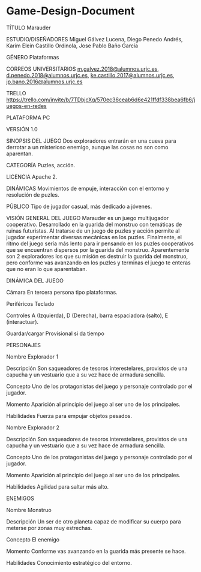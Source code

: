 # Game-Design-Document

TÍTULO
Marauder

ESTUDIO/DISEÑADORES
Miguel Gálvez Lucena, Diego Penedo Andrés, Karim Elein Castillo Ordinola, Jose Pablo Baño García

GÉNERO
Plataformas

CORREOS UNIVERSITARIOS
m.galvez.2018@alumnos.urjc.es,
d.penedo.2018@alumnos.urjc.es,
ke.castillo.2017@alumnos.urjc.es,
jp.bano.2016@alumnos.urjc.es

TRELLO
https://trello.com/invite/b/7TDbjcXg/570ec36ceab6d6e421ffdf338bea6fb6/juegos-en-redes 

PLATAFORMA
PC

VERSIÓN
1.0

SINOPSIS DEL JUEGO
Dos exploradores entrarán en una cueva para derrotar a un misterioso enemigo, aunque las cosas no son como aparentan.

CATEGORÍA
Puzles, acción.

LICENCIA
Apache 2.

DINÁMICAS
Movimientos de empuje, interacción con el entorno y resolución de puzles.

PÚBLICO
Tipo de jugador casual, más dedicado a jóvenes.

VISIÓN GENERAL DEL JUEGO
Marauder es un juego multijugador cooperativo. Desarrollado en la guarida del monstruo con temáticas de ruinas futuristas. Al tratarse de un juego de puzles y acción permite al jugador experimentar diversas mecánicas en los puzles. Finalmente, el ritmo del juego sería más lento para ir pensando en los puzles cooperativos que se encuentran dispersos por la guarida del monstruo. Aparentemente son 2 exploradores los que su misión es destruir la guarida del monstruo, pero conforme vas avanzando en los puzles y terminas el juego te enteras que no eran lo que aparentaban.

DINÁMICA DEL JUEGO

Cámara
En tercera persona tipo plataformas.

Periféricos
Teclado

Controles
A (Izquierda), D (Derecha), barra espaciadora (salto), E (interactuar).

Guardar/cargar
Provisional si da tiempo

PERSONAJES

Nombre
Explorador 1

Descripción
Son saqueadores de tesoros interestelares, provistos de una capucha y un vestuario que a su vez hace de armadura sencilla.

Concepto
Uno de los protagonistas del juego y personaje controlado por el jugador. 

Momento
Aparición al principio del juego al ser uno de los principales.

Habilidades
Fuerza para empujar objetos pesados.


Nombre
Explorador 2

Descripción
Son saqueadores de tesoros interestelares, provistos de una capucha y un vestuario que a su vez hace de armadura sencilla.

Concepto
Uno de los protagonistas del juego y personaje controlado por el jugador.

Momento
Aparición al principio del juego al ser uno de los principales.

Habilidades
Agilidad para saltar más alto.


ENEMIGOS

Nombre
Monstruo

Descripción
Un ser de otro planeta capaz de modificar su cuerpo para meterse por zonas muy estrechas.

Concepto
El enemigo

Momento
Conforme vas avanzando en la guarida más presente se hace.

Habilidades
Conocimiento estratégico del entorno.
